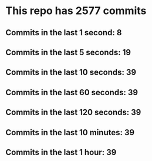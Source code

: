 # This repo has 2577 commits

## Commits in the last 1 second: 8
## Commits in the last 5 seconds: 19
## Commits in the last 10 seconds: 39
## Commits in the last 60 seconds: 39
## Commits in the last 120 seconds: 39
## Commits in the last 10 minutes: 39
## Commits in the last 1 hour: 39
